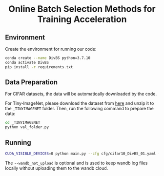 <h1 align="center">Online Batch Selection Methods for Training Acceleration</h1>

## Environment
Create the environment for running our code:
```bash
conda create --name DivBS python=3.7.10
conda activate DivBS
pip install -r requirements.txt
```

## Data Preparation
For CIFAR datasets, the data will be automatically downloaded by the code. 

For Tiny-ImageNet, please download the dataset from [here](http://cs231n.stanford.edu/tiny-imagenet-200.zip) and unzip it to the `_TINYIMAGENET` folder. Then, run the following command to prepare the data:
```bash
cd _TINYIMAGENET
python val_folder.py
```

## Running
```bash
CUDA_VISIBLE_DEVICES=0 python main.py --cfg cfg/cifar10_DivBS_01.yaml --wandb_not_upload 
```
The `--wandb_not_upload` is optional and is used to keep wandb log files locally without uploading them to the wandb cloud.
